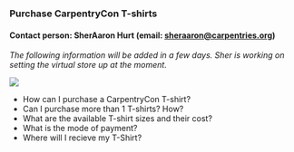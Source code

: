 ### Purchase CarpentryCon T-shirts

#### Contact person: SherAaron Hurt (email: sheraaron@carpentries.org)

*The following information will be added in a few days. Sher is working on setting the virtual store up at the moment.*

<img src="http://images.all-free-download.com/images/graphiclarge/under_construction_sign_311865.jpg">

- How can I purchase a CarpentryCon T-shirt?
- Can I purchase more than 1 T-shirts? How?
- What are the available T-shirt sizes and their cost?
- What is the mode of payment?
- Where will I recieve my T-Shirt?
